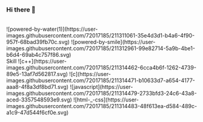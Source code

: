 ### Hi there 👋
<br/>
![powered-by-water(1)](https://user-images.githubusercontent.com/72017185/211311061-35e4d3d1-b4a6-4f90-957f-68bad39fb70c.svg)
![powered-by-smile](https://user-images.githubusercontent.com/72017185/211312961-99e82714-5a9b-4be1-b6d4-69ab4c757f86.svg)
<br/>
Skill
![c++](https://user-images.githubusercontent.com/72017185/211314462-6cca4b6f-1262-4739-89e5-13af7d562817.svg)
![c](https://user-images.githubusercontent.com/72017185/211314471-b10633d7-a654-4177-aaa8-4f8a3df8bd71.svg)
![javascript](https://user-images.githubusercontent.com/72017185/211314479-2733bfd3-24c6-43a8-aced-3357548593e9.svg)
![html-_-css](https://user-images.githubusercontent.com/72017185/211314483-48f613ea-d584-489c-a1c9-47d544f6cf0e.svg)
